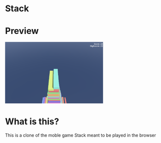 # Stack

# Preview
<img src="https://github.com/lavalleeale/stack/blob/main/preview.png?raw=true" height="200" />

# What is this?
This is a clone of the moble game Stack meant to be played in the browser